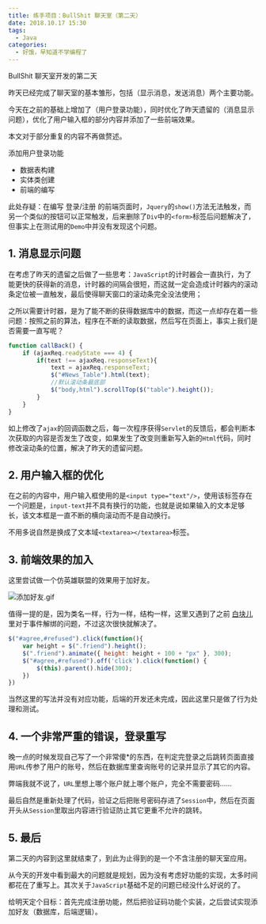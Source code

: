 ```yaml
---
title: 练手项目：BullShit 聊天室（第二天）
date: 2018.10.17 15:30
tags:
  - Java
categories:
  - 好饿，早知道不学编程了
---
```


BullShit 聊天室开发的第二天

昨天已经完成了聊天室的基本雏形，包括（显示消息，发送消息）两个主要功能。

今天在之前的基础上增加了（用户登录功能），同时优化了昨天遗留的（消息显示问题），优化了用户输入框的部分内容并添加了一些前端效果。

本文对于部分重复的内容不再做赘述。

添加用户登录功能
- 数据表构建
- 实体类创建
- 前端的编写


此处存疑：在编写 登录/注册 的前端页面时，`Jquery`的`show()`方法无法触发，而另一个类似的按钮可以正常触发，后来删除了`Div`中的`<form>`标签后问题解决了，但事实上在测试用的`Demo`中并没有发现这个问题。

## 1. 消息显示问题

在考虑了昨天的遗留之后做了一些思考：`JavaScript`的计时器会一直执行，为了能更快的获得新的消息，计时器的间隔会很短，而这就一定会造成计时器内的滚动条定位被一直触发，最后使得聊天窗口的滚动条完全没法使用；


之所以需要计时器，是为了能不断的获得数据库中的数据，而这一点却存在着一些问题：按照之前的算法，程序在不断的读取数据，然后写在页面上，事实上我们是否需要一直写呢？

~~~js
function callBack() {
	if (ajaxReq.readyState === 4) {
		if(text !== ajaxReq.responseText){
			text = ajaxReq.responseText;
			$("#News_Table").html(text);
			//默认滚动条最底部
			$("body,html").scrollTop($("table").height());
		}			
	}
}
~~~

如上修改了`ajax`的回调函数之后，每一次程序获得`Servlet`的反馈后，都会判断本次获取的内容是否发生了改变，如果发生了改变则重新写入新的`Html`代码，同时修改滚动条的位置，解决了昨天的遗留问题。

## 2. 用户输入框的优化

在之前的内容中，用户输入框使用的是`<input type="text"/>`，使用该标签存在一个问题是，`input-text`并不具有换行的功能，也就是说如果输入的文本足够长，该文本框是一直不断的横向滚动而不是自动换行。

不用多说自然是换成了文本域`<textarea></textarea>`标签。

## 3. 前端效果的加入
这里尝试做一个仿英雄联盟的效果用于加好友。

![添加好友.gif](./images/lian-shou-xiang-mu-bullshit-liao-tian-shi-di-er-tian/1.webp)

值得一提的是，因为类名一样，行为一样，结构一样，这里又遇到了之前 [白块儿](https://www.jianshu.com/p/df57faa24e47) 里对于事件解绑的问题，不过这次很快就解决了。

~~~js
$("#agree,#refused").click(function(){
	var height = $(".friend").height();
    $(".friend").animate({ height: height + 100 + "px" }, 300);
    $("#agree,#refused").off('click').click(function() {
		$(this).parent().hide(300);
    })
})
~~~

当然这里的写法并没有对应功能，后端的开发还未完成，因此这里只是做了行为处理和测试。

## 4. 一个非常严重的错误，登录重写
晚一点的时候发现自己写了一个非常傻*的东西，在判定完登录之后跳转页面直接用`URL`传参了用户的账号，然后在数据库里查询账号的记录并显示了其它的内容。

弊端我就不说了，`URL`里想上哪个账户就上哪个账户，完全不需要密码……

最后自然是重新处理了代码，验证之后把账号密码存进了`Session`中，然后在页面开头从`Session`里取出内容进行验证防止其它更重不允许的跳转。


## 5. 最后

第二天的内容到这里就结束了，到此为止得到的是一个不含注册的聊天室应用。

从今天的开发中看到最大的问题就是规划，因为没有考虑好功能的实现，太多时间都花在了重写上。其次关于`JavaScript`基础不足的问题已经没什么好说的了。

给明天定个目标：首先完成注册功能，然后把验证码功能个实装，之后尝试实现添加好友（数据库，后端逻辑）。
